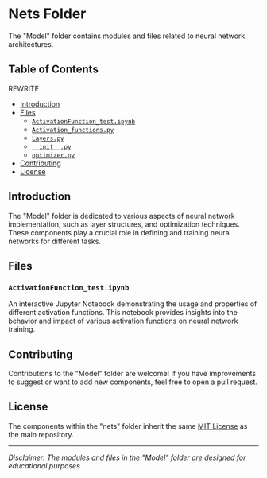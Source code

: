 # Nets Folder

The "Model" folder contains modules and files related to neural network architectures.

## Table of Contents
REWRITE

- [Introduction](#introduction)
- [Files](#files)
  - [`ActivationFunction_test.ipynb`](#activationfunction_testipynb)
  - [`Activation_functions.py`](#activation_functionspy)
  - [`Layers.py`](#layerspy)
  - [`__init__.py`](#__init__py)
  - [`optimizer.py`](#optimizerpy)
- [Contributing](#contributing)
- [License](#license)

## Introduction

The "Model" folder is dedicated to various aspects of neural network implementation, such as layer structures, and optimization techniques. These components play a crucial role in defining and training neural networks for different tasks.

## Files

### `ActivationFunction_test.ipynb`

An interactive Jupyter Notebook demonstrating the usage and properties of different activation functions. This notebook provides insights into the behavior and impact of various activation functions on neural network training.


## Contributing

Contributions to the "Model" folder are welcome! If you have improvements to suggest or want to add new components, feel free to open a pull request.

## License

The components within the "nets" folder inherit the same [MIT License](../LICENSE) as the main repository.

---

*Disclaimer: The modules and files in the "Model" folder are designed for educational purposes .*
```
